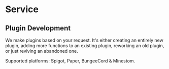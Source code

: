 # Service

## Plugin Development

We make plugins based on your request. It's either creating an entirely new plugin, adding more functions to an existing plugin, reworking an old plugin, or just reviving an abandoned one.

Supported platforms: Spigot, Paper, BungeeCord & Minestom.
